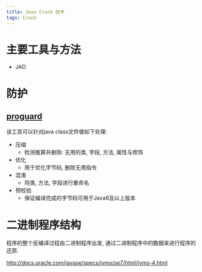 ```yaml
---
title: Java Crack 技术
tags: Crack
---
```


# 主要工具与方法

* JAD

# 防护

## [proguard](http://proguard.sourceforge.net/)

该工具可以针对java class文件做如下处理:

* 压缩
    * 检测推算并删除: 无用的类, 字段, 方法, 属性与修饰
* 优化
    * 用于优化字节码, 删除无用指令
* 混淆
    * 将类, 方法, 字段进行重命名
* 预校验
    * 保证编译完成的字节码可用于Java6及以上版本

# 二进制程序结构

程序的整个反编译过程由二进制程序出发, 通过二进制程序中的数据来进行程序的还原.

http://docs.oracle.com/javase/specs/jvms/se7/html/jvms-4.html

